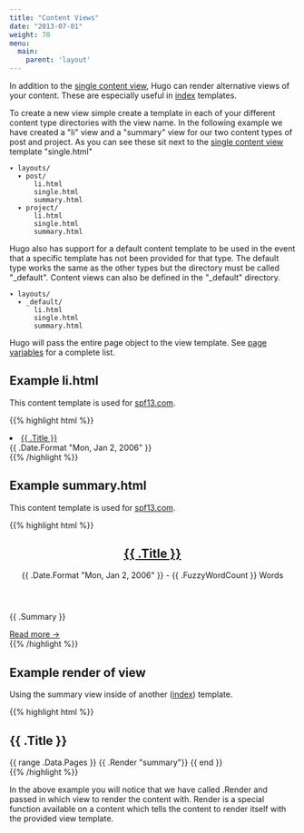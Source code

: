 ```yaml
---
title: "Content Views"
date: "2013-07-01"
weight: 70
menu:
  main:
    parent: 'layout'
---
```


In addition to the [single content view](/layout/content/), Hugo can render alternative views of
your content. These are especially useful in [index](/layout/indexes) templates.

To create a new view simple create a template in each of your different content
type directories with the view name. In the following example we have created a
"li" view and a "summary" view for our two content types of post and project. As
you can see these sit next to the [single content view](/layout/content)
template "single.html"

    ▾ layouts/
      ▾ post/
          li.html
          single.html
          summary.html
      ▾ project/
          li.html
          single.html
          summary.html

Hugo also has support for a default content template to be used in the event
that a specific template has not been provided for that type. The default type
works the same as the other types but the directory must be called "_default".
Content views can also be defined in the "_default" directory.


    ▾ layouts/
      ▾ _default/
          li.html
          single.html
          summary.html


Hugo will pass the entire page object to the view template. See [page
variables](/layout/variables) for a complete list.

## Example li.html
This content template is used for [spf13.com](http://spf13.com).

{{% highlight html %}}
<li>
<a href="{{ .Permalink }}">{{ .Title }}</a>
<div class="meta">{{ .Date.Format "Mon, Jan 2, 2006" }}</div>
</li>
{{% /highlight %}}

## Example summary.html
This content template is used for [spf13.com](http://spf13.com).

{{% highlight html %}}
<article class="post">
<header>
<h2><a href='{{ .Permalink }}'> {{ .Title }}</a> </h2>
<div class="post-meta">{{ .Date.Format "Mon, Jan 2, 2006" }} - {{ .FuzzyWordCount }} Words </div>
</header>

{{ .Summary }}
<footer>
<a href='{{ .Permalink }}'><nobr>Read more →</nobr></a>
</footer>
</article>
{{% /highlight %}}


## Example render of view
Using the summary view inside of another ([index](/layout/index)) template.

{{% highlight html %}}
<section id="main">
<div>
<h1 id="title">{{ .Title }}</h1>
{{ range .Data.Pages }}
{{ .Render "summary"}}
{{ end }}
</div>
</section>
{{% /highlight %}}

In the above example you will notice that we have called .Render and passed in
which view to render the content with. Render is a special function available on
a content which tells the content to render itself with the provided view template.
